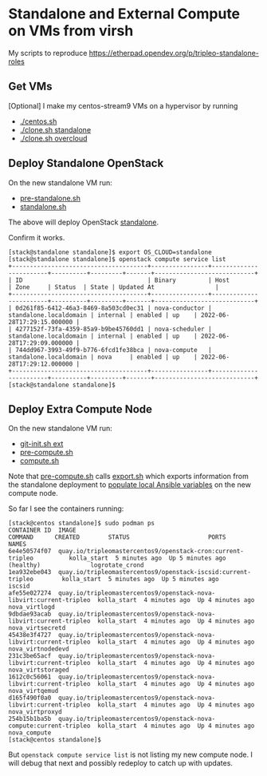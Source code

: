 # Standalone and External Compute on VMs from virsh

My scripts to reproduce https://etherpad.opendev.org/p/tripleo-standalone-roles

## Get VMs

[Optional] I make my centos-stream9 VMs on a hypervisor by running
- [./centos.sh](https://github.com/fultonj/tripleo-laptop/blob/master/centos.sh)
- [./clone.sh standalone](https://github.com/fultonj/tripleo-laptop/blob/master/clone.sh)
- [./clone.sh overcloud](https://github.com/fultonj/tripleo-laptop/blob/master/clone.sh)

## Deploy Standalone OpenStack

On the new standalone VM run:

- [pre-standalone.sh](pre-standalone.sh)
- [standalone.sh](standalone.sh)

The above will deploy OpenStack
[standalone](https://docs.openstack.org/project-deploy-guide/tripleo-docs/latest/deployment/standalone.html).

Confirm it works.
```
[stack@standalone standalone]$ export OS_CLOUD=standalone
[stack@standalone standalone]$ openstack compute service list
+--------------------------------------+----------------+------------------------+----------+---------+-------+----------------------------+
| ID                                   | Binary         | Host                   | Zone     | Status  | State | Updated At                 |
+--------------------------------------+----------------+------------------------+----------+---------+-------+----------------------------+
| 0d261f85-6412-46a3-8469-8a503cd0ec31 | nova-conductor | standalone.localdomain | internal | enabled | up    | 2022-06-28T17:29:15.000000 |
| 4277152f-73fa-4359-85a9-b9be45760dd1 | nova-scheduler | standalone.localdomain | internal | enabled | up    | 2022-06-28T17:29:09.000000 |
| 744dd967-3993-49f9-b776-6fcd1fe38bca | nova-compute   | standalone.localdomain | nova     | enabled | up    | 2022-06-28T17:29:12.000000 |
+--------------------------------------+----------------+------------------------+----------+---------+-------+----------------------------+
[stack@standalone standalone]$ 
```

## Deploy Extra Compute Node

On the new standalone VM run:

- [git-init.sh ext](../init/git-init.sh)
- [pre-compute.sh](pre-compute.sh)
- [compute.sh](compute.sh)

Note that [pre-compute.sh](pre-compute.sh) calls [export.sh](export.sh)
which exports information from the standalone deployment to
[populate local Ansible variables](https://github.com/fultonj/zed/commit/3be4554ad67a7885c5feea15dda9b806b4681031)
on the new compute node.

So far I see the containers running:

```
[stack@centos standalone]$ sudo podman ps
CONTAINER ID  IMAGE                                                                COMMAND      CREATED        STATUS                      PORTS       NAMES
6e4e50574f07  quay.io/tripleomastercentos9/openstack-cron:current-tripleo          kolla_start  5 minutes ago  Up 5 minutes ago (healthy)              logrotate_crond
1ea932ebe043  quay.io/tripleomastercentos9/openstack-iscsid:current-tripleo        kolla_start  5 minutes ago  Up 5 minutes ago                        iscsid
afe55e027274  quay.io/tripleomastercentos9/openstack-nova-libvirt:current-tripleo  kolla_start  4 minutes ago  Up 4 minutes ago                        nova_virtlogd
9dbdae93acab  quay.io/tripleomastercentos9/openstack-nova-libvirt:current-tripleo  kolla_start  4 minutes ago  Up 4 minutes ago                        nova_virtsecretd
45438e3f4727  quay.io/tripleomastercentos9/openstack-nova-libvirt:current-tripleo  kolla_start  4 minutes ago  Up 4 minutes ago                        nova_virtnodedevd
231c3be65acf  quay.io/tripleomastercentos9/openstack-nova-libvirt:current-tripleo  kolla_start  4 minutes ago  Up 4 minutes ago                        nova_virtstoraged
1612c0c56061  quay.io/tripleomastercentos9/openstack-nova-libvirt:current-tripleo  kolla_start  4 minutes ago  Up 4 minutes ago                        nova_virtqemud
d165f490f0a0  quay.io/tripleomastercentos9/openstack-nova-libvirt:current-tripleo  kolla_start  4 minutes ago  Up 4 minutes ago                        nova_virtproxyd
254b15b1ba5b  quay.io/tripleomastercentos9/openstack-nova-compute:current-tripleo  kolla_start  4 minutes ago  Up 4 minutes ago                        nova_compute
[stack@centos standalone]$ 
```

But `openstack compute service list` is not listing my new compute
node. I will debug that next and possibly redeploy to catch up with
updates.
